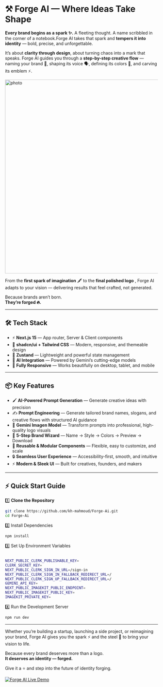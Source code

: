 # ⚒️ Forge AI — Where Ideas Take Shape  

**Every brand begins as a spark ✨.**  A fleeting thought. A name scribbled in the corner of a notebook.Forge AI takes that spark and **tempers it into identity** —  bold, precise, and unforgettable.  

It’s about **clarity through design**, about turning chaos into a mark that speaks.  Forge AI guides you through a **step-by-step creative flow** — naming your brand 📝, shaping its voice 🗣, defining its colors 🎨, and carving its emblem ⚡.  

<img width="1353" height="636" alt="photo" src="https://github.com/user-attachments/assets/32c7a74b-0fa1-4e3a-85c3-6e89f7debb56" />

From the **first spark of imagination** 🖋 to the **final polished logo** , Forge AI adapts to your vision — delivering results that feel crafted, not generated.  

Because brands aren’t born.  
**They’re forged 🔥.**

---

## 🛠 Tech Stack  
- ⚡ **Next.js 15** — App router, Server & Client components  
- 🎨 **shadcn/ui + Tailwind CSS** — Modern, responsive, and themeable design  
- 🐻 **Zustand** — Lightweight and powerful state management  
- 🤖 **AI Integration** — Powered by Gemini’s cutting-edge models  
- 📱 **Fully Responsive** — Works beautifully on desktop, tablet, and mobile  
---

## 📦 Key Features  
- 🖌 **AI-Powered Prompt Generation** — Generate creative ideas with precision  
- ✍️ **Prompt Engineering** — Generate tailored brand names, slogans, and creative flows with structured AI guidance  
- 🎨 **Gemini Imagen Model** — Transform prompts into professional, high-quality logo visuals  
- 🤖 **5-Step Brand Wizard** — Name → Style → Colors → Preview → Download  
- 🔄 **Reusable & Modular Components** — Flexible, easy to customize, and scale  
- 🔒 **Seamless User Experience** — Accessibility-first, smooth, and intuitive  
- ⚡ **Modern & Sleek UI** — Built for creatives, founders, and makers  
---

## ⚡ Quick Start Guide  

1️⃣ **Clone the Repository**  
```bash
git clone https://github.com/kh-mahmoud/Forge-Ai.git
cd Forge-Ai
```

2️⃣ Install Dependencies

```bash
npm install
```

3️⃣ Set Up Environment Variables
```bash

NEXT_PUBLIC_CLERK_PUBLISHABLE_KEY=
CLERK_SECRET_KEY=
NEXT_PUBLIC_CLERK_SIGN_IN_URL=/sign-in
NEXT_PUBLIC_CLERK_SIGN_IN_FALLBACK_REDIRECT_URL=/
NEXT_PUBLIC_CLERK_SIGN_UP_FALLBACK_REDIRECT_URL=/
GEMINI_API_KEY=
NEXT_PUBLIC_IMAGEKIT_PUBLIC_ENDPOINT= 
NEXT_PUBLIC_IMAGEKIT_PUBLIC_KEY=
IMAGEKIT_PRIVATE_KEY=
```

4️⃣ Run the Development Server
```bash
npm run dev
```
---
Whether you’re building a startup, launching a side project, or reimagining your brand, Forge AI gives you the spark ⚡ and the steel 🔨 to bring your vision to life.  

Because every brand deserves more than a logo.  
**It deserves an identity — forged.**  

Give it a ⭐ and step into the future of identity forging.
<p >
  <a href="https://forge-ai-eosin.vercel.app" target="_blank">
    <img src="https://img.shields.io/badge/ Try_Forge_AI_Live-000000?style=for-the-badge&logo=vercel&logoColor=white" alt="Forge AI Live Demo"/>
  </a>
</p>



